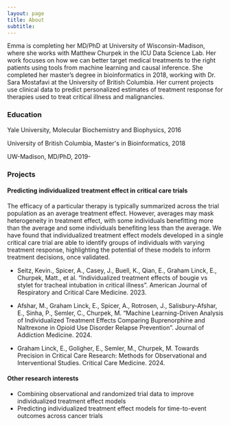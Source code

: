 ```yaml
---
layout: page
title: About
subtitle:  
---
```


Emma is completing her MD/PhD at University of Wisconsin-Madison, where she works with Matthew Churpek in the ICU Data Science Lab. Her work focuses on how we can better target medical treatments to the right patients using tools from machine learning and causal inference. She completed her master’s degree in bioinformatics in 2018, working with Dr. Sara Mostafavi at the University of British Columbia. Her current projects use clinical data to predict personalized estimates of treatment response for therapies used to treat critical illness and malignancies.

### Education

Yale University, Molecular Biochemistry and Biophysics, 2016

University of British Columbia, Master's in Bioinformatics, 2018

UW-Madison, MD/PhD, 2019-

### Projects
#### Predicting individualized treatment effect in critical care trials

The efficacy of a particular therapy is typically summarized across the trial population as an average treatment effect. However, averages may mask heterogeneity in treatment effect, with some individuals benefitting more than the average and some individuals benefiting less than the average. We have found that individualized treatment effect models developed in a single critical care trial are able to identify groups of individuals with varying treatment response, highlighting the potential of these models to inform treatment decisions, once validated. 

- Seitz, Kevin., Spicer, A., Casey, J., Buell, K., Qian, E., Graham Linck, E., Churpek, Matt., et al. “Individualized treatment effects of bougie vs stylet for tracheal intubation in critical illness”. American Journal of Respiratory and Critical Care Medicine. 2023. 

- Afshar, M., Graham Linck, E.,  Spicer, A., Rotrosen, J., Salisbury-Afshar, E., Sinha, P., Semler, C., Churpek, M. “Machine Learning-Driven Analysis of Individualized Treatment Effects Comparing Buprenorphine and Naltrexone in Opioid Use Disorder Relapse Prevention”. Journal of Addiction Medicine. 2024.  

- Graham Linck, E., Goligher, E., Semler, M., Churpek, M. Towards Precision in Critical Care Research: Methods for Observational and Interventional Studies. Critical Care Medicine. 2024.

#### Other research interests
-	Combining observational and randomized trial data to improve individualized treatment effect models
-	Predicting individualized treatment effect models for time-to-event outcomes across cancer trials




